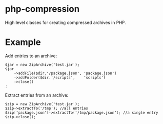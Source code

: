 # php-compression

High level classes for creating compressed archives in PHP.

# Example

Add entries to an archive:

	$jar = new ZipArchive('test.jar');
	$jar
		->addFile($dir.'/package.json', 'package.json')
		->addFolder($dir.'/scripts',    'scripts')
		->close()
	;
	
Extract entries from an archive:
			
	$zip = new ZipArchive('test.jar');
    $zip->extractTo('/tmp'); //all entries
    $zip['package.json']->extractTo('/tmp/package.json'); //a single entry
    $zip->close();
